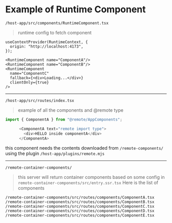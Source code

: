 # Example of Runtime Component

`/host-app/src/components/RuntimeComponent.tsx`
> runtime config to fetch component
```tsx
useContextProvider(RuntimeContext, {
  origin: "http://localhost:4173",
});

<RuntimeComponent name="ComponentA"/>
<RuntimeComponent name="ComponentB"/>
<RuntimeComponent
  name="ComponentC"
  fallback={<div>Loading...</div>}
  clientOnly={true}
/>
```

---
`/host-app/src/routes/index.tsx`
> example of all the components and @remote type
```javascript
import { ComponentA } from "@remote/AppComponents";

      <ComponentA text="remote import type">
        <div>HELLO inside componentA</div>
      </ComponentA>

```
this component needs the contents downloaded from `/remote-components/` using the plugin `/host-app/plugins/remote.mjs`

---
`/remote-container-components/`
> this server will return container components based on some config in `remote-container-components/src/entry.ssr.tsx`
> Here is the list of components
```
/remote-container-components/src/routes/components/ComponentA.tsx
/remote-container-components/src/routes/components/ComponentB.tsx
/remote-container-components/src/routes/components/ComponentC.tsx
/remote-container-components/src/routes/components/ComponentD.tsx
/remote-container-components/src/routes/components/ComponentE.tsx
```
